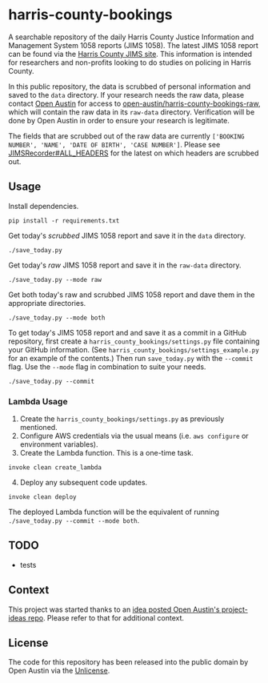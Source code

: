 # harris-county-bookings

A searchable repository of the daily Harris County Justice Information and Management System 1058 reports (JIMS 1058).
The latest JIMS 1058 report can be found via the 
[Harris County JIMS site](http://www.jims.hctx.net/jimshome/jimsreports/jims1058.txt). This information is intended for
researchers and non-profits looking to do studies on policing in Harris County.

In this public repository, the data is scrubbed of personal information and saved to the `data` directory. If your
research needs the raw data, please contact [Open Austin](https://www.open-austin.org/) for access to
[open-austin/harris-county-bookings-raw](https://github.com/open-austin/harris-county-bookings-raw), which will contain
the raw data in its `raw-data` directory. Verification will be done by Open Austin in order to ensure your research is
legitimate.

The fields that are scrubbed out of the raw data are currently 
`['BOOKING NUMBER', 'NAME', 'DATE OF BIRTH', 'CASE NUMBER']`. Please see 
[JIMSRecorder#ALL_HEADERS](harris-county-bookings/jims_recorder.py#L19) for the latest on which headers are scrubbed
out.

## Usage

Install dependencies.

```
pip install -r requirements.txt
```

Get today's _scrubbed_ JIMS 1058 report and save it in the `data` directory.

```
./save_today.py
```

Get today's _raw_ JIMS 1058 report and save it in the `raw-data` directory.

```
./save_today.py --mode raw
```

Get both today's raw and scrubbed JIMS 1058 report and dave them in the appropriate directories. 

```
./save_today.py --mode both
```

To get today's JIMS 1058 report and and save it as a commit in a GitHub repository, first create a
`harris_county_bookings/settings.py` file containing your GitHub information. (See
`harris_county_bookings/settings_example.py` for an example of the contents.) Then run `save_today.py` with the
`--commit` flag. Use the `--mode` flag in combination to suite your needs.

```
./save_today.py --commit
```

### Lambda Usage

1. Create the `harris_county_bookings/settings.py` as previously mentioned.
2. Configure AWS credentials via the usual means (i.e. `aws configure` or environment variables).
3. Create the Lambda function. This is a one-time task.
```
invoke clean create_lambda
```
4. Deploy any subsequent code updates.
```
invoke clean deploy
```

The deployed Lambda function will be the equivalent of running `./save_today.py --commit --mode both`.

## TODO

- tests

## Context

This project was started thanks to an 
[idea posted Open Austin's project-ideas repo](https://github.com/open-austin/project-ideas/issues/73). Please refer to
that for additional context.

## License

The code for this repository has been released into the public domain by Open Austin via the
[Unlicense](http://unlicense.org).
